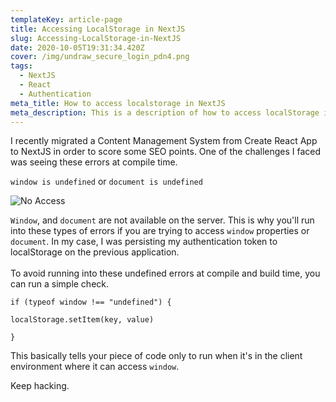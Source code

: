 ```yaml
---
templateKey: article-page
title: Accessing LocalStorage in NextJS
slug: Accessing-LocalStorage-in-NextJS
date: 2020-10-05T19:31:34.420Z
cover: /img/undraw_secure_login_pdn4.png
tags:
  - NextJS
  - React
  - Authentication
meta_title: How to access localstorage in NextJS
meta_description: This is a description of how to access localStorage in NextJS
---
```

I recently migrated a Content Management System from Create React App to NextJS in order to score some SEO points. 
One of the challenges I faced was seeing these errors at compile time. 

`window is undefined` or `document is undefined`

![No Access](/img/undraw_authentication_fsn5.png "Can't be accessed")

`Window`, and `document` are not available on the server. This is why you'll run into these types of errors if you are trying to access `window` properties or `document`. 
In my case, I was persisting my authentication token to localStorage on the previous application. \
\
To avoid running into these undefined errors at compile and build time, you can run a simple check.

```
if (typeof window !== "undefined") {

localStorage.setItem(key, value)

}
```

This basically tells your piece of code only to run when it's in the client environment where it can access `window`.

Keep hacking.